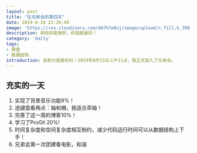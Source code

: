 ```yaml
---
layout: post
title: "在兄弟会的第四天"
date: 2019-8-18 22:26:40
image: 'https://res.cloudinary.com/dm7h7e8xj/image/upload/c_fill,h_399,w_760/v1501268554/sunrise_ttb9nk.jpg'
description: 相信你能做好，你就能做好！
category: 'daily'
tags:
- 键盘
- 数据结构
introduction: 自制力就是权利！2019年8月15日上午11点，我正式加入了兄弟会。
---
```


## 充实的一天

1. 实现了背景音乐功能9%！
2. 选键盘看两点：轴和帽，我适合茶轴！
3. 完善了这一周的博客10%！
4. 学习了ProGit 20%!
5. 时间复杂度和空间复杂度相互制约，减少代码运行时间可以从数据结构上下手！
6. 兄弟会第一次团建看电影，和谐













